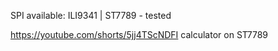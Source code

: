 
  SPI available: ILI9341 | ST7789 - tested

  https://youtube.com/shorts/5jj4TScNDFI       calculator on ST7789
